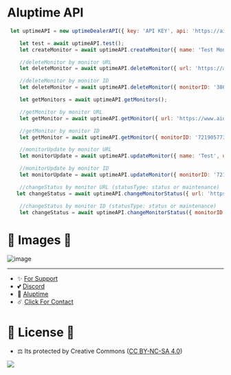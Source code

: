 # AIuptime API

```js
 let uptimeAPI = new uptimeDealerAPI({ key: 'API KEY', api: 'https://aiuptime.net/api/v1' });

    let test = await uptimeAPI.test();
    let createMonitor = await uptimeAPI.createMonitor({ name: 'Test Monitor', url: 'https://www.aiuptime.net', description: 'This is a test monitor' });

    //deleteMonitor by monitor URL
    let deleteMonitor = await uptimeAPI.deleteMonitor({ url: 'https://aiuptime.net' }); 

    //deleteMonitor by monitor ID
    let deleteMonitor = await uptimeAPI.deleteMonitor({ monitorID: '3862852262479916500' });

    let getMonitors = await uptimeAPI.getMonitors();

    //getMonitor by monitor URL
    let getMonitor = await uptimeAPI.getMonitor({ url: 'https://www.aiuptime.net' });

    //getMonitor by monitor ID
    let getMonitor = await uptimeAPI.getMonitor({ monitorID: '7219057736083927000' });

    //monitorUpdate by monitor URL
    let monitorUpdate = await uptimeAPI.updateMonitor({ name: 'Test', url: 'https://www.aiuptime.net', description: 'This is a test monitor' });

    //monitorUpdate by monitor ID
    let monitorUpdate = await uptimeAPI.updateMonitor({ monitorID: '7219057736083927000', name: 'Test', description: 'This is a test monitor', url: 'https://www.aiuptime.net' });

    //changeStatus by monitor URL (statusType: status or maintenance)
   let changeStatus = await uptimeAPI.changeMonitorStatus({ url: 'https://www.aiuptime.net', status: true, statusType: 'status' });

    //changeStatus by monitor ID (statusType: status or maintenance)
    let changeStatus = await uptimeAPI.changeMonitorStatus({ monitorID: '7219057736083927000', status: false, statusType: 'maintenance' });
```
# 🎈 Images 🎈

![image](https://github.com/egehan0250/aiuptime-api/assets/79449566/31d6da13-f9d5-48a5-8005-7fc76ae7a355)

---
- ✨ [For Support](https://github.com/sponsors/egehan0250) <br>
- 💕 [Discord](https://aiuptime.net/discord)<br>
- 🏓 [AIuptime](https://aiuptime.net/)<br>
- ☄️ [Click For Contact](mailto:support@aiuptime.net)<br>

# 🎯 License 🎯
- ⚖️ Its protected by Creative Commons ([CC BY-NC-SA 4.0](https://creativecommons.org/licenses/by-nc-sa/4.0/))

<a href="https://creativecommons.org/licenses/by-nc-sa/4.0/" title="BYNCSA40"><img src="https://licensebuttons.net/l/by-nc-sa/4.0/88x31.png"></a>
